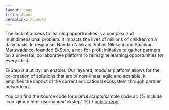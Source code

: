 ```yaml
---
layout: page
title: About
permalink: /about/
---
```


The lack of access to learning opportunities is a complex and multidimensional problem. It impacts the lives of millions of children on a daily basis. In response, Nandan Nilekani, Rohini Nilekani and Shankar Maruwada co-founded EkStep, a not-for-profit initiative to gather partners on a universal, collaborative platform to reimagine learning opportunities for every child.

EkStep is a utility; an enabler. Our layered, modular platform allows for the co-creation of solutions that are of non-linear, agile and scalable. It amplifies the impact of the current educational ecosystem through partner networking.

You can find the source code for useful scripts/sample code at:
{% include icon-github.html username="ekstep" %} /
[public-repo](https://github.com/ekstep/public-repo)

